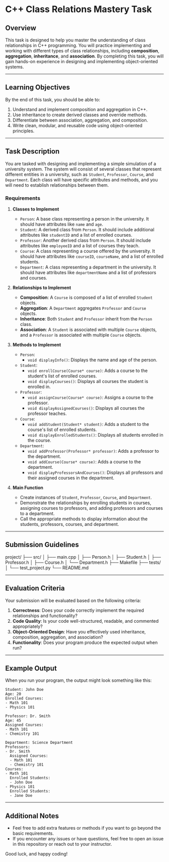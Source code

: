 # C++ Class Relations Mastery Task

## Overview

This task is designed to help you master the understanding of class relationships in C++ programming. You will practice implementing and working with different types of class relationships, including **composition**, **aggregation**, **inheritance**, and **association**. By completing this task, you will gain hands-on experience in designing and implementing object-oriented systems.

---

## Learning Objectives

By the end of this task, you should be able to:
1. Understand and implement composition and aggregation in C++.
2. Use inheritance to create derived classes and override methods.
3. Differentiate between association, aggregation, and composition.
4. Write clean, modular, and reusable code using object-oriented principles.

---

## Task Description

You are tasked with designing and implementing a simple simulation of a university system. The system will consist of several classes that represent different entities in a university, such as `Student`, `Professor`, `Course`, and `Department`. Each class will have specific attributes and methods, and you will need to establish relationships between them.

### Requirements

1. **Classes to Implement**
   - `Person`: A base class representing a person in the university. It should have attributes like `name` and `age`.
   - `Student`: A derived class from `Person`. It should include additional attributes like `studentID` and a list of enrolled courses.
   - `Professor`: Another derived class from `Person`. It should include attributes like `employeeID` and a list of courses they teach.
   - `Course`: A class representing a course offered by the university. It should have attributes like `courseID`, `courseName`, and a list of enrolled students.
   - `Department`: A class representing a department in the university. It should have attributes like `departmentName` and a list of professors and courses.

2. **Relationships to Implement**
   - **Composition**: A `Course` is composed of a list of enrolled `Student` objects.
   - **Aggregation**: A `Department` aggregates `Professor` and `Course` objects.
   - **Inheritance**: Both `Student` and `Professor` inherit from the `Person` class.
   - **Association**: A `Student` is associated with multiple `Course` objects, and a `Professor` is associated with multiple `Course` objects.

3. **Methods to Implement**
   - `Person`:
     - `void displayInfo()`: Displays the name and age of the person.
   - `Student`:
     - `void enrollCourse(Course* course)`: Adds a course to the student's list of enrolled courses.
     - `void displayCourses()`: Displays all courses the student is enrolled in.
   - `Professor`:
     - `void assignCourse(Course* course)`: Assigns a course to the professor.
     - `void displayAssignedCourses()`: Displays all courses the professor teaches.
   - `Course`:
     - `void addStudent(Student* student)`: Adds a student to the course's list of enrolled students.
     - `void displayEnrolledStudents()`: Displays all students enrolled in the course.
   - `Department`:
     - `void addProfessor(Professor* professor)`: Adds a professor to the department.
     - `void addCourse(Course* course)`: Adds a course to the department.
     - `void displayProfessorsAndCourses()`: Displays all professors and their assigned courses in the department.

4. **Main Function**
   - Create instances of `Student`, `Professor`, `Course`, and `Department`.
   - Demonstrate the relationships by enrolling students in courses, assigning courses to professors, and adding professors and courses to a department.
   - Call the appropriate methods to display information about the students, professors, courses, and department.

---

## Submission Guidelines

project/
├── src/
│   ├── main.cpp
│   ├── Person.h
│   ├── Student.h
│   ├── Professor.h
│   ├── Course.h
│   └── Department.h
├── Makefile
├── tests/
│   └── test_project.py
└── README.md

---

## Evaluation Criteria

Your submission will be evaluated based on the following criteria:
1. **Correctness**: Does your code correctly implement the required relationships and functionality?
2. **Code Quality**: Is your code well-structured, readable, and commented appropriately?
3. **Object-Oriented Design**: Have you effectively used inheritance, composition, aggregation, and association?
4. **Functionality**: Does your program produce the expected output when run?

---

## Example Output

When you run your program, the output might look something like this:

```
Student: John Doe
Age: 20
Enrolled Courses:
- Math 101
- Physics 101

Professor: Dr. Smith
Age: 45
Assigned Courses:
- Math 101
- Chemistry 101

Department: Science Department
Professors:
- Dr. Smith
  Assigned Courses:
  - Math 101
  - Chemistry 101
Courses:
- Math 101
  Enrolled Students:
  - John Doe
- Physics 101
  Enrolled Students:
  - Jane Doe
```

---

## Additional Notes

- Feel free to add extra features or methods if you want to go beyond the basic requirements.
- If you encounter any issues or have questions, feel free to open an issue in this repository or reach out to your instructor.

Good luck, and happy coding!
